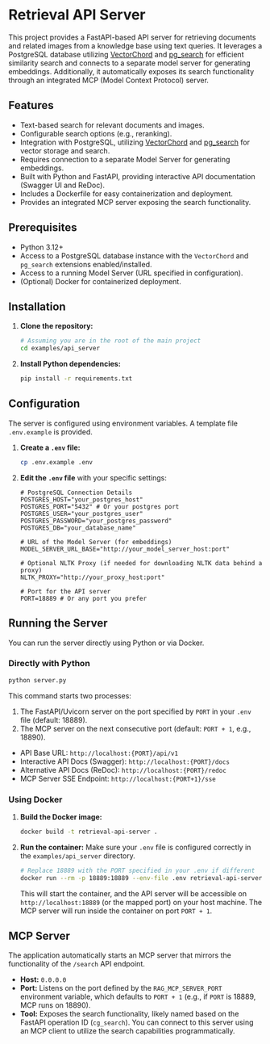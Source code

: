 # Retrieval API Server

This project provides a FastAPI-based API server for retrieving documents and related images from a knowledge base using text queries. It leverages a PostgreSQL database utilizing [VectorChord](https://github.com/tensorchord/VectorChord) and [pg_search](https://github.com/paradedb/paradedb/tree/dev/pg_search) for efficient similarity search and connects to a separate model server for generating embeddings. Additionally, it automatically exposes its search functionality through an integrated MCP (Model Context Protocol) server.

## Features

*   Text-based search for relevant documents and images.
*   Configurable search options (e.g., reranking).
*   Integration with PostgreSQL, utilizing [VectorChord](https://github.com/tensorchord/VectorChord) and [pg_search](https://github.com/paradedb/paradedb/tree/dev/pg_search) for vector storage and search.
*   Requires connection to a separate Model Server for generating embeddings.
*   Built with Python and FastAPI, providing interactive API documentation (Swagger UI and ReDoc).
*   Includes a Dockerfile for easy containerization and deployment.
*   Provides an integrated MCP server exposing the search functionality.

## Prerequisites

*   Python 3.12+
*   Access to a PostgreSQL database instance with the `VectorChord` and `pg_search` extensions enabled/installed.
*   Access to a running Model Server (URL specified in configuration).
*   (Optional) Docker for containerized deployment.

## Installation

1.  **Clone the repository:**
    ```bash
    # Assuming you are in the root of the main project
    cd examples/api_server
    ```

2.  **Install Python dependencies:**
    ```bash
    pip install -r requirements.txt
    ```

## Configuration

The server is configured using environment variables. A template file `.env.example` is provided.

1.  **Create a `.env` file:**
    ```bash
    cp .env.example .env
    ```

2.  **Edit the `.env` file** with your specific settings:

    ```dotenv
    # PostgreSQL Connection Details
    POSTGRES_HOST="your_postgres_host"
    POSTGRES_PORT="5432" # Or your postgres port
    POSTGRES_USER="your_postgres_user"
    POSTGRES_PASSWORD="your_postgres_password"
    POSTGRES_DB="your_database_name"

    # URL of the Model Server (for embeddings)
    MODEL_SERVER_URL_BASE="http://your_model_server_host:port"

    # Optional NLTK Proxy (if needed for downloading NLTK data behind a proxy)
    NLTK_PROXY="http://your_proxy_host:port"

    # Port for the API server
    PORT=18889 # Or any port you prefer
    ```

## Running the Server

You can run the server directly using Python or via Docker.

### Directly with Python

```bash
python server.py
```

This command starts two processes:
1.  The FastAPI/Uvicorn server on the port specified by `PORT` in your `.env` file (default: 18889).
2.  The MCP server on the next consecutive port (default: `PORT + 1`, e.g., 18890).

*   API Base URL: `http://localhost:{PORT}/api/v1`
*   Interactive API Docs (Swagger): `http://localhost:{PORT}/docs`
*   Alternative API Docs (ReDoc): `http://localhost:{PORT}/redoc`
*   MCP Server SSE Endpoint: `http://localhost:{PORT+1}/sse`

### Using Docker

1.  **Build the Docker image:**
    ```bash
    docker build -t retrieval-api-server .
    ```

2.  **Run the container:**
    Make sure your `.env` file is configured correctly in the `examples/api_server` directory.
    ```bash
    # Replace 18889 with the PORT specified in your .env if different
    docker run --rm -p 18889:18889 --env-file .env retrieval-api-server
    ```
    This will start the container, and the API server will be accessible on `http://localhost:18889` (or the mapped port) on your host machine. The MCP server will run inside the container on port `PORT + 1`.

## MCP Server

The application automatically starts an MCP server that mirrors the functionality of the `/search` API endpoint.

*   **Host:** `0.0.0.0`
*   **Port:** Listens on the port defined by the `RAG_MCP_SERVER_PORT` environment variable, which defaults to `PORT + 1` (e.g., if `PORT` is 18889, MCP runs on 18890).
*   **Tool:** Exposes the search functionality, likely named based on the FastAPI operation ID (`cg_search`). You can connect to this server using an MCP client to utilize the search capabilities programmatically.
